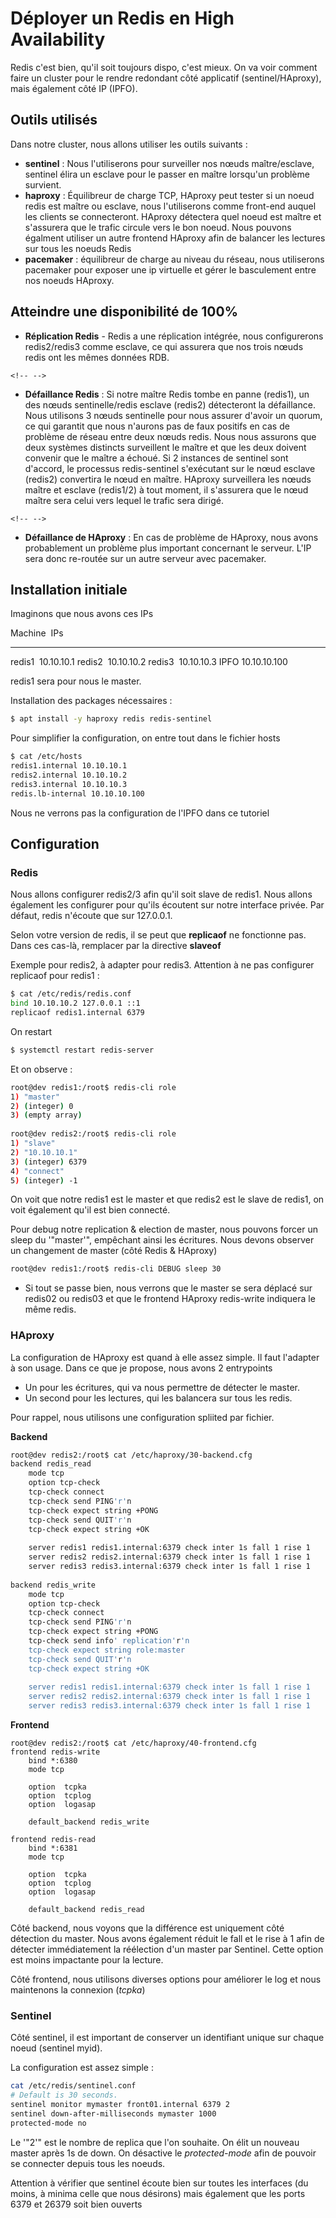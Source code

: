 # Déployer un Redis en High Availability 
 
Redis c'est bien, qu'il soit toujours dispo, c'est mieux. On va voir 
comment faire un cluster pour le rendre redondant côté applicatif 
(sentinel/HAproxy), mais également côté IP (IPFO). 
 
## Outils utilisés 
 
Dans notre cluster, nous allons utiliser les outils suivants : 
 
-   **sentinel** : Nous l'utiliserons pour surveiller nos nœuds 
    maître/esclave, sentinel élira un esclave pour le passer en maître 
    lorsqu'un problème survient. 
-   **haproxy** : Équilibreur de charge TCP, HAproxy peut tester si un 
    noeud redis est maître ou esclave, nous l'utiliserons comme 
    front-end auquel les clients se connecteront. HAproxy détectera quel 
    noeud est maître et s'assurera que le trafic circule vers le bon 
    noeud. Nous pouvons égalment utiliser un autre frontend HAproxy afin 
    de balancer les lectures sur tous les noeuds Redis 
-   **pacemaker** : équilibreur de charge au niveau du réseau, nous 
    utiliserons pacemaker pour exposer une ip virtuelle et gérer le 
    basculement entre nos noeuds HAproxy. 
 
## Atteindre une disponibilité de 100% 
 
-   **Réplication Redis** - Redis a une réplication intégrée, nous 
    configurerons redis2/redis3 comme esclave, ce qui assurera que nos 
    trois nœuds redis ont les mêmes données RDB. 
 
```{=html} 
<!-- --> 
``` 
-   **Défaillance Redis** : Si notre maître Redis tombe en panne 
    (redis1), un des nœuds sentinelle/redis esclave (redis2) détecteront 
    la défaillance. Nous utilisons 3 nœuds sentinelle pour nous assurer 
    d'avoir un quorum, ce qui garantit que nous n'aurons pas de faux 
    positifs en cas de problème de réseau entre deux nœuds redis. Nous 
    nous assurons que deux systèmes distincts surveillent le maître et 
    que les deux doivent convenir que le maître a échoué. Si 2 instances 
    de sentinel sont d'accord, le processus redis-sentinel s'exécutant 
    sur le nœud esclave (redis2) convertira le nœud en maître. HAproxy 
    surveillera les nœuds maître et esclave (redis1/2) à tout moment, il 
    s'assurera que le nœud maître sera celui vers lequel le trafic sera 
    dirigé. 
 
```{=html} 
<!-- --> 
``` 
-   **Défaillance de HAproxy** : En cas de problème de HAproxy, nous 
    avons probablement un problème plus important concernant le serveur. 
    L'IP sera donc re-routée sur un autre serveur avec pacemaker. 
 
## Installation initiale 
 
Imaginons que nous avons ces IPs 
 
  Machine    IPs 
  --------- -------------- 
  redis1     10.10.10.1 
  redis2     10.10.10.2 
  redis3     10.10.10.3 
  IPFO      10.10.10.100 
 
redis1 sera pour nous le master. 
 
Installation des packages nécessaires : 
 
``` bash 
$ apt install -y haproxy redis redis-sentinel 
``` 
 
Pour simplifier la configuration, on entre tout dans le fichier hosts 
 
``` bash 
$ cat /etc/hosts 
redis1.internal 10.10.10.1 
redis2.internal 10.10.10.2 
redis3.internal 10.10.10.3 
redis.lb-internal 10.10.10.100 
``` 
 
Nous ne verrons pas la configuration de l'IPFO dans ce tutoriel 
 
## Configuration 
 
### Redis 
 
Nous allons configurer redis2/3 afin qu'il soit slave de redis1. Nous 
allons également les configurer pour qu'ils écoutent sur notre 
interface privée. Par défaut, redis n'écoute que sur 127.0.0.1. 
 
Selon votre version de redis, il se peut que **replicaof** ne fonctionne 
pas. Dans ces cas-là, remplacer par la directive **slaveof** 
 
Exemple pour redis2, à adapter pour redis3. Attention à ne pas 
configurer replicaof pour redis1 : 
 
``` bash 
$ cat /etc/redis/redis.conf 
bind 10.10.10.2 127.0.0.1 ::1 
replicaof redis1.internal 6379 
``` 
 
On restart 
 
``` bash 
$ systemctl restart redis-server 
``` 
 
Et on observe : 
 
``` bash 
root@dev redis1:/root$ redis-cli role 
1) "master" 
2) (integer) 0 
3) (empty array) 
 
root@dev redis2:/root$ redis-cli role 
1) "slave" 
2) "10.10.10.1" 
3) (integer) 6379 
4) "connect" 
5) (integer) -1 
``` 
 
On voit que notre redis1 est le master et que redis2 est le slave de 
redis1, on voit également qu'il est bien connecté. 
 
Pour debug notre replication & election de master, nous pouvons forcer 
un sleep du '"master'", empêchant ainsi les écritures. Nous devons 
observer un changement de master (côté Redis & HAproxy) 
 
``` bash 
root@dev redis1:/root$ redis-cli DEBUG sleep 30 
``` 
 
-   Si tout se passe bien, nous verrons que le master se sera déplacé 
    sur redis02 ou redis03 et que le frontend HAproxy redis-write 
    indiquera le même redis. 
 
### HAproxy 
 
La configuration de HAproxy est quand à elle assez simple. Il faut 
l'adapter à son usage. Dans ce que je propose, nous avons 2 entrypoints 
 
-   Un pour les écritures, qui va nous permettre de détecter le master. 
-   Un second pour les lectures, qui les balancera sur tous les redis. 
 
Pour rappel, nous utilisons une configuration spliited par fichier. 
 
**Backend** 
 
``` bash 
root@dev redis2:/root$ cat /etc/haproxy/30-backend.cfg 
backend redis_read 
    mode tcp 
    option tcp-check 
    tcp-check connect 
    tcp-check send PING'r'n 
    tcp-check expect string +PONG 
    tcp-check send QUIT'r'n 
    tcp-check expect string +OK 
 
    server redis1 redis1.internal:6379 check inter 1s fall 1 rise 1 
    server redis2 redis2.internal:6379 check inter 1s fall 1 rise 1 
    server redis3 redis3.internal:6379 check inter 1s fall 1 rise 1 
 
backend redis_write 
    mode tcp 
    option tcp-check 
    tcp-check connect 
    tcp-check send PING'r'n 
    tcp-check expect string +PONG 
    tcp-check send info' replication'r'n 
    tcp-check expect string role:master 
    tcp-check send QUIT'r'n 
    tcp-check expect string +OK 
 
    server redis1 redis1.internal:6379 check inter 1s fall 1 rise 1 
    server redis2 redis2.internal:6379 check inter 1s fall 1 rise 1 
    server redis3 redis3.internal:6379 check inter 1s fall 1 rise 1 
``` 
 
**Frontend** 
 
    root@dev redis2:/root$ cat /etc/haproxy/40-frontend.cfg 
    frontend redis-write 
        bind *:6380 
        mode tcp 
 
        option  tcpka 
        option  tcplog 
        option  logasap 
 
        default_backend redis_write 
 
    frontend redis-read 
        bind *:6381 
        mode tcp 
 
        option  tcpka 
        option  tcplog 
        option  logasap 
 
        default_backend redis_read 
 
Côté backend, nous voyons que la différence est uniquement côté 
détection du master. Nous avons également réduit le fall et le rise à 1 
afin de détecter immédiatement la réélection d'un master par Sentinel. 
Cette option est moins impactante pour la lecture. 
 
Côté frontend, nous utilisons diverses options pour améliorer le log et 
nous maintenons la connexion (*tcpka*) 
 
### Sentinel 
 
Côté sentinel, il est important de conserver un identifiant unique sur 
chaque noeud (sentinel myid). 
 
La configuration est assez simple : 
 
``` bash 
cat /etc/redis/sentinel.conf 
# Default is 30 seconds. 
sentinel monitor mymaster front01.internal 6379 2 
sentinel down-after-milliseconds mymaster 1000 
protected-mode no 
``` 
 
Le '"2'" est le nombre de replica que l'on souhaite. On élit un nouveau 
master après 1s de down. On désactive le *protected-mode* afin de 
pouvoir se connecter depuis tous les noeuds. 
 
Attention à vérifier que sentinel écoute bien sur toutes les interfaces 
(du moins, à minima celle que nous désirons) mais également que les 
ports 6379 et 26379 soit bien ouverts 
